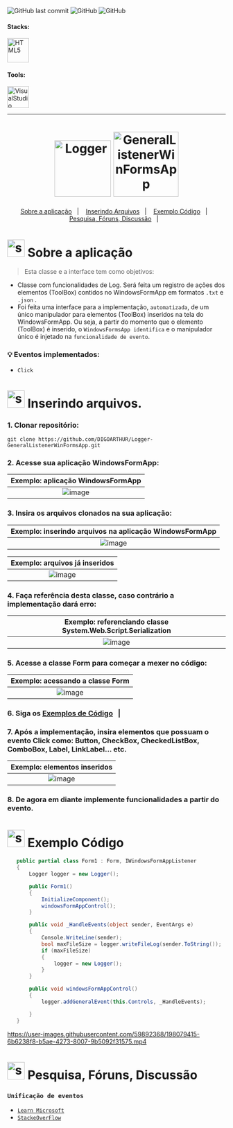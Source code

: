 <!-- VISUALIZAR NO VSCODE  CTRL + K  V -->

<!-- BADGES https://www.youtube.com/watch?v=cRoBt6AZgjc
https://dev.to/envoy_/150-badges-for-github-pnk

BUILD BADGES
https://shields.io
ICONS
https://simpleicons.org/?q=react

EXEMPLO

 <a href="https://devdigoarthur.notion.site/Map-a87c73417a064372b122bf448f4c6ed4"> ![Alt ou título da imagem](https://img.shields.io/badge/-JavaScript-/?logo=JavaScript&logoColor=white&color=yellow)<a/>

# JavaScript - Nome que aparece na Bag
# logo=JavaScript - Muda a logo vide <https://simpleicons.org/?q=react>
# color=yellow - Define a cor da bag
# logoColor=white - Define a cor do icone
-->



 <!------------------------------------PROJECT SHIELD-->
![GitHub last commit](https://img.shields.io/github/last-commit/digoarthur/Logger-GeneralListenerWinFormsApp)
![GitHub](https://img.shields.io/github/license/digoarthur/Logger-GeneralListenerWinFormsApp)
    ![GitHub](https://img.shields.io/badge/-Em%20Desenvolvimento-brightgreen)
  

 <!------------------------------------STACKS-->
#### Stacks:
<p align="left">

   <a href="https://learn.microsoft.com/en-us/dotnet/csharp/"><img  alt="HTML5"  width="50" height="56" src="https://user-images.githubusercontent.com/59892368/198045856-4eebd1f6-cb12-4d74-ab58-7e439a61892f.png"><a/>

</p>
  

 <!------------------------------------TOOLS-->
 #### Tools:
 <a href="https://code.visualstudio.com/"><img  alt="VisualStudio"  width="50" height="50" src="https://user-images.githubusercontent.com/59892368/198056664-dfda83c1-91ef-4d09-a83c-a44d93451e4f.svg"><a/>

     
<hr>
  
  <!------------------------------------PROJECT ICON-->
  
   
   <h1 align="center">
  <img height="130"  alt="Logger" title="Logger" src="https://user-images.githubusercontent.com/59892368/198055388-58b9d84b-cbeb-42b2-8eb8-f10bd940761d.png" />
   <img height="150"  alt="GeneralListenerWinFormsApp" title="GeneralListenerWinFormsApp" src="https://user-images.githubusercontent.com/59892368/198056209-403f7e87-d69d-40f5-b865-2a98621e21f9.png" />
 </h1>
   

   <!------------------------------------SUMMARY-->
<p align="center">
  <a href="https://github.com/DIGOARTHUR/Logger-GeneralListenerWinFormsApp#--sobre-a-aplica%C3%A7%C3%A3o-">Sobre a aplicação</a>&nbsp;&nbsp;&nbsp;|&nbsp;&nbsp;&nbsp;
  <a href="https://github.com/DIGOARTHUR/Logger-GeneralListenerWinFormsApp#-inserindo-arquivos"> Inserindo Arquivos</a>&nbsp;&nbsp;&nbsp;|&nbsp;&nbsp;&nbsp;
  <a href="https://github.com/DIGOARTHUR/Logger-GeneralListenerWinFormsApp#-exemplo-c%C3%B3digo-">Exemplo Código</a>&nbsp;&nbsp;&nbsp;|&nbsp;&nbsp;&nbsp;
<a href="https://github.com/DIGOARTHUR/Logger-GeneralListenerWinFormsApp/edit/main/README.md#-pesquisa-f%C3%B3runs-discuss%C3%A3o-"> Pesquisa, Fóruns, Discussão</a>&nbsp;&nbsp;&nbsp;|&nbsp;&nbsp;&nbsp;
 
</p>  

  
  
<!------------------------------------DESCRIPTION-->

# <img  alt="skills"  width="40" height="40" src="https://user-images.githubusercontent.com/59892368/148622497-164365e8-f6b0-4f40-bc75-a0ed4da6059b.png">  Sobre a aplicação <!---write here : talk a little about project: what's does, example.  -->
> Esta classe e a interface tem como objetivos: 
 * Classe com funcionalidades de Log. Será feita um registro de ações dos elementos (ToolBox) contidos no WindowsFormApp em formatos `.txt` e `.json` .
 * Foi feita uma interface para a implementação, `automatizada`, de um único manipulador para elementos (ToolBox)  inseridos na tela do WindowsFormApp. 
 Ou seja, a partir do momento que o elemento (ToolBox)  é inserido, o `WindowsFormsApp identifica` e o manipulador único é injetado na `funcionalidade de evento`.
 
  ###  💡 Eventos implementados:
 * `Click`
 

     
   
<!------------------------------------RUN APP-->
 
 # <img  alt="skills"  width="40" height="40" src="https://user-images.githubusercontent.com/59892368/142216697-dd93272c-c614-4664-9d63-c4e4dfc3e0f3.gif"> Inserindo arquivos.

### 1. Clonar repositório:

```
git clone https://github.com/DIGOARTHUR/Logger-GeneralListenerWinFormsApp.git
```

### 2. Acesse sua aplicação WindowsFormApp:

|                                 Exemplo: aplicação WindowsFormApp                   |
| :--------------------------------------------------------------: |
|   ![image](https://user-images.githubusercontent.com/59892368/198069480-6e7fc23b-fc6f-4729-a9f8-ed87ed4b6b86.png)|

### 3. Insira os arquivos clonados na sua aplicação:

|                                 Exemplo: inserindo arquivos na aplicação WindowsFormApp                  |
| :--------------------------------------------------------------: |
|   ![image](https://user-images.githubusercontent.com/59892368/198070750-92057b48-b8d3-45e7-b41a-3c8ebfb7e8f1.png)|

|                                 Exemplo: arquivos já inseridos                  |
| :--------------------------------------------------------------: |
|   ![image](https://user-images.githubusercontent.com/59892368/198071202-1750620e-a519-4834-972c-6ced3fd543d6.png)|


### 4. Faça referência desta classe, caso contrário a implementação dará erro:

|                                 Exemplo: referenciando classe System.Web.Script.Serialization                 |
| :--------------------------------------------------------------: |
|   ![image](https://user-images.githubusercontent.com/59892368/198072945-7deb169a-c9e4-43dd-a8c9-7c58cdb2fc3c.png)|

### 5. Acesse a classe Form para começar a mexer no código:

|                                 Exemplo: acessando a classe Form               |
| :--------------------------------------------------------------: |
|  ![image](https://user-images.githubusercontent.com/59892368/198075740-ea6f5a8a-0a83-47ac-967e-397dfe7c6f9d.png)|

### 6. Siga os <a href="https://github.com/DIGOARTHUR/Logger-GeneralListenerWinFormsApp#-exemplo-c%C3%B3digo-">Exemplos de Código</a>&nbsp;&nbsp;&nbsp;|&nbsp;&nbsp;&nbsp;

### 7. Após a implementaçâo, insira elementos que possuam o evento Click como: Button, CheckBox, CheckedListBox, ComboBox, Label, LinkLabel...  etc.

|                                 Exemplo: elementos inseridos             |
| :--------------------------------------------------------------: |
|  ![image](https://user-images.githubusercontent.com/59892368/198076561-609534c9-be32-42e1-8224-995ed6b84ddc.png)|

### 8. De agora em diante implemente funcionalidades a partir do evento.


 <!------------------------------------EXAMPLE OF USE-->  
 
 # <img  alt="skills"  width="40" height="40" src="https://user-images.githubusercontent.com/59892368/198074644-9c48c7f1-23fe-4fba-b489-c787cdbbb15e.svg"> Exemplo Código <!---write here: example codes -->
 
 ```c#
    public partial class Form1 : Form, IWindowsFormAppListener
    {
        Logger logger = new Logger();

        public Form1()
        {
            InitializeComponent();
            windowsFormAppControl();
        }

        public void _HandleEvents(object sender, EventArgs e)
        {
            Console.WriteLine(sender);
            bool maxFileSize = logger.writeFileLog(sender.ToString());
            if (maxFileSize)
            {
                logger = new Logger();
            }
        }

        public void windowsFormAppControl()
        {
            logger.addGeneralEvent(this.Controls, _HandleEvents);

        }
    }
```
 
https://user-images.githubusercontent.com/59892368/198079415-6b6238f8-b5ae-4273-8007-9b5092f31575.mp4
 
 

<!------------------------------------EXAMPLE OF USE-->  
 
 # <img  alt="skills"  width="40" height="40" src="https://user-images.githubusercontent.com/59892368/198088694-8fb97b5c-75c2-42ea-ac41-5c0d797386a5.png"> Pesquisa, Fóruns, Discussão <!---write here: forum, fonts, links -->
   

###  `Unificação de eventos`
 * [`Learn Microsoft`](https://learn.microsoft.com/pt-br/dotnet/desktop/winforms/controls/overview-of-using-controls-in-windows-forms?view=netframeworkdesktop-4.8)
 * [`StackeOverFlow`](https://stackoverflow.com/questions/74195128/is-there-any-general-windowsformapp-event-listener)
 


<!---

Diretório Visual Studio Projetos

C:\Users\diegooliveira\source\repos

=====  ATIVIDADES  =====

Implementaçao JSON C# ✔️ 

https://medium.com/netcoders/alterando-o-conte%C3%BAdo-de-arquivos-no-formato-json-via-c%C3%B3digo-c-2b1c2322cbee

Unificação de eventos

https://learn.microsoft.com/pt-br/dotnet/desktop/winforms/controls/overview-of-using-controls-in-windows-forms?view=netframeworkdesktop-4.8

loop elementos windows form
https://stackoverflow.com/questions/74195128/is-there-any-general-windowsformapp-event-listener

definir qual tipo para cada foreach
https://stackoverflow.com/questions/1499049/foreach-control-in-form-how-can-i-do-something-to-all-the-textboxes-in-my-form

passar uma funcao<void> com parametro como parametro em outra função
 https://www.delftstack.com/pt/howto/csharp/pass-function-as-parameter-inside-another-function-in-csharp/

--->








 
 




 
 

